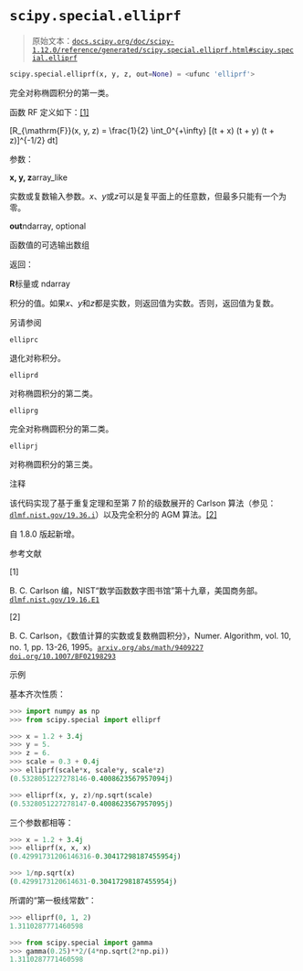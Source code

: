 # `scipy.special.elliprf`

> 原始文本：[`docs.scipy.org/doc/scipy-1.12.0/reference/generated/scipy.special.elliprf.html#scipy.special.elliprf`](https://docs.scipy.org/doc/scipy-1.12.0/reference/generated/scipy.special.elliprf.html#scipy.special.elliprf)

```py
scipy.special.elliprf(x, y, z, out=None) = <ufunc 'elliprf'>
```

完全对称椭圆积分的第一类。

函数 RF 定义如下：[[1]](#rb30d42eac971-1)

\[R_{\mathrm{F}}(x, y, z) = \frac{1}{2} \int_0^{+\infty} [(t + x) (t + y) (t + z)]^{-1/2} dt\]

参数：

**x, y, z**array_like

实数或复数输入参数。*x*、*y*或*z*可以是复平面上的任意数，但最多只能有一个为零。

**out**ndarray, optional

函数值的可选输出数组

返回：

**R**标量或 ndarray

积分的值。如果*x*、*y*和*z*都是实数，则返回值为实数。否则，返回值为复数。

另请参阅

`elliprc`

退化对称积分。

`elliprd`

对称椭圆积分的第二类。

`elliprg`

完全对称椭圆积分的第二类。

`elliprj`

对称椭圆积分的第三类。

注释

该代码实现了基于重复定理和至第 7 阶的级数展开的 Carlson 算法（参见：[`dlmf.nist.gov/19.36.i`](https://dlmf.nist.gov/19.36.i)）以及完全积分的 AGM 算法。[[2]](#rb30d42eac971-2)

自 1.8.0 版起新增。

参考文献

[1]

B. C. Carlson 编，NIST“数学函数数字图书馆”第十九章，美国商务部。[`dlmf.nist.gov/19.16.E1`](https://dlmf.nist.gov/19.16.E1)

[2]

B. C. Carlson，《数值计算的实数或复数椭圆积分》，Numer. Algorithm, vol. 10, no. 1, pp. 13-26, 1995。[`arxiv.org/abs/math/9409227`](https://arxiv.org/abs/math/9409227) [`doi.org/10.1007/BF02198293`](https://doi.org/10.1007/BF02198293)

示例

基本齐次性质：

```py
>>> import numpy as np
>>> from scipy.special import elliprf 
```

```py
>>> x = 1.2 + 3.4j
>>> y = 5.
>>> z = 6.
>>> scale = 0.3 + 0.4j
>>> elliprf(scale*x, scale*y, scale*z)
(0.5328051227278146-0.4008623567957094j) 
```

```py
>>> elliprf(x, y, z)/np.sqrt(scale)
(0.5328051227278147-0.4008623567957095j) 
```

三个参数都相等：

```py
>>> x = 1.2 + 3.4j
>>> elliprf(x, x, x)
(0.42991731206146316-0.30417298187455954j) 
```

```py
>>> 1/np.sqrt(x)
(0.4299173120614631-0.30417298187455954j) 
```

所谓的“第一极线常数”：

```py
>>> elliprf(0, 1, 2)
1.3110287771460598 
```

```py
>>> from scipy.special import gamma
>>> gamma(0.25)**2/(4*np.sqrt(2*np.pi))
1.3110287771460598 
```
